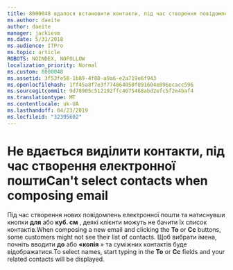 ```yaml
---
title: 8000048 вдалося встановити контакти, під час створення повідомлення електронної пошти у Outlook.com
ms.author: daeite
author: daeite
manager: jackiesm
ms.date: 5/31/2018
ms.audience: ITPro
ms.topic: article
ROBOTS: NOINDEX, NOFOLLOW
localization_priority: Normal
ms.custom: 8000048
ms.assetid: 3f53fe58-1b89-4f80-a9a6-e2a719e6f943
ms.openlocfilehash: 1ff45a8f7e3f774864050f091604e896ecacc596
ms.sourcegitcommit: 9d78905c512192ffc4675468abd2efc5f2e4baf4
ms.translationtype: MT
ms.contentlocale: uk-UA
ms.lasthandoff: 04/23/2019
ms.locfileid: "32395602"
---
```

# <a name="cant-select-contacts-when-composing-email"></a><span data-ttu-id="851f9-102">Не вдається виділити контакти, під час створення електронної пошти</span><span class="sxs-lookup"><span data-stu-id="851f9-102">Can't select contacts when composing email</span></span>

<span data-ttu-id="851f9-103">Під час створення нових повідомлень електронної пошти та натиснувши кнопки **для** або **куб. см** , деякі клієнти можуть не бачити їх список контактів.</span><span class="sxs-lookup"><span data-stu-id="851f9-103">When composing a new email and clicking the **To** or **Cc** buttons, some customers might not see their list of contacts.</span></span> <span data-ttu-id="851f9-104">Щоб вибрати імена, почніть вводити **до** або **«копія** » та суміжних контактів буде відображатися.</span><span class="sxs-lookup"><span data-stu-id="851f9-104">To select names, start typing in the **To** or **Cc** fields and your related contacts will be displayed.</span></span> 
  

